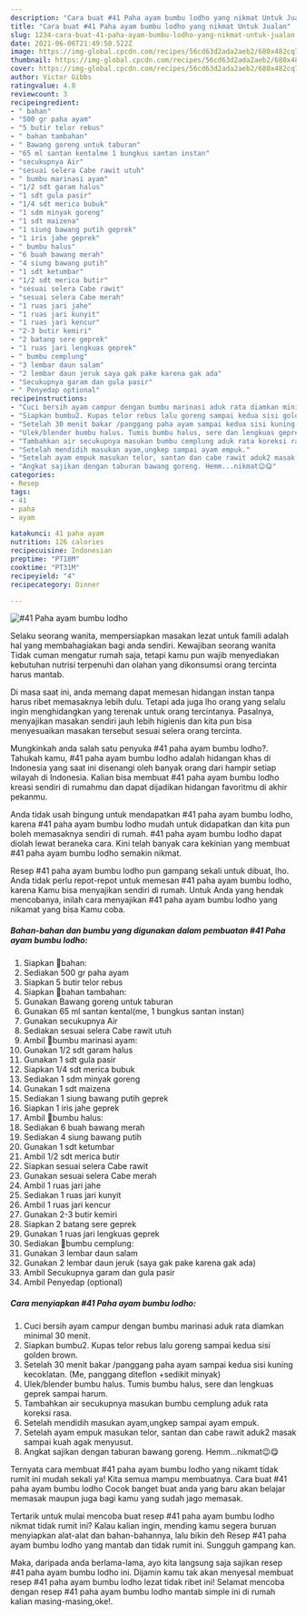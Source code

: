 ```yaml
---
description: "Cara buat #41 Paha ayam bumbu lodho yang nikmat Untuk Jualan"
title: "Cara buat #41 Paha ayam bumbu lodho yang nikmat Untuk Jualan"
slug: 1234-cara-buat-41-paha-ayam-bumbu-lodho-yang-nikmat-untuk-jualan
date: 2021-06-06T21:49:50.522Z
image: https://img-global.cpcdn.com/recipes/56cd63d2ada2aeb2/680x482cq70/41-paha-ayam-bumbu-lodho-foto-resep-utama.jpg
thumbnail: https://img-global.cpcdn.com/recipes/56cd63d2ada2aeb2/680x482cq70/41-paha-ayam-bumbu-lodho-foto-resep-utama.jpg
cover: https://img-global.cpcdn.com/recipes/56cd63d2ada2aeb2/680x482cq70/41-paha-ayam-bumbu-lodho-foto-resep-utama.jpg
author: Victor Gibbs
ratingvalue: 4.8
reviewcount: 3
recipeingredient:
- " bahan"
- "500 gr paha ayam"
- "5 butir telor rebus"
- " bahan tambahan"
- " Bawang goreng untuk taburan"
- "65 ml santan kentalme 1 bungkus santan instan"
- "secukupnya Air"
- "sesuai selera Cabe rawit utuh"
- " bumbu marinasi ayam"
- "1/2 sdt garam halus"
- "1 sdt gula pasir"
- "1/4 sdt merica bubuk"
- "1 sdm minyak goreng"
- "1 sdt maizena"
- "1 siung bawang putih geprek"
- "1 iris jahe geprek"
- " bumbu halus"
- "6 buah bawang merah"
- "4 siung bawang putih"
- "1 sdt ketumbar"
- "1/2 sdt merica butir"
- "sesuai selera Cabe rawit"
- "sesuai selera Cabe merah"
- "1 ruas jari jahe"
- "1 ruas jari kunyit"
- "1 ruas jari kencur"
- "2-3 butir kemiri"
- "2 batang sere geprek"
- "1 ruas jari lengkuas geprek"
- " bumbu cemplung"
- "3 lembar daun salam"
- "2 lembar daun jeruk saya gak pake karena gak ada"
- "Secukupnya garam dan gula pasir"
- " Penyedap optional"
recipeinstructions:
- "Cuci bersih ayam campur dengan bumbu marinasi aduk rata diamkan minimal 30 menit."
- "Siapkan bumbu2. Kupas telor rebus lalu goreng sampai kedua sisi golden brown."
- "Setelah 30 menit bakar /panggang paha ayam sampai kedua sisi kuning kecoklatan. (Me, panggang diteflon +sedikit minyak)"
- "Ulek/blender bumbu halus. Tumis bumbu halus, sere dan lengkuas geprek sampai harum."
- "Tambahkan air secukupnya masukan bumbu cemplung aduk rata koreksi rasa."
- "Setelah mendidih masukan ayam,ungkep sampai ayam empuk."
- "Setelah ayam empuk masukan telor, santan dan cabe rawit aduk2 masak sampai kuah agak menyusut."
- "Angkat sajikan dengan taburan bawang goreng. Hemm...nikmat😉😋"
categories:
- Resep
tags:
- 41
- paha
- ayam

katakunci: 41 paha ayam 
nutrition: 126 calories
recipecuisine: Indonesian
preptime: "PT18M"
cooktime: "PT31M"
recipeyield: "4"
recipecategory: Dinner

---
```



![#41 Paha ayam bumbu lodho](https://img-global.cpcdn.com/recipes/56cd63d2ada2aeb2/680x482cq70/41-paha-ayam-bumbu-lodho-foto-resep-utama.jpg)

Selaku seorang wanita, mempersiapkan masakan lezat untuk famili adalah hal yang membahagiakan bagi anda sendiri. Kewajiban seorang  wanita Tidak cuman mengatur rumah saja, tetapi kamu pun wajib menyediakan kebutuhan nutrisi terpenuhi dan olahan yang dikonsumsi orang tercinta harus mantab.

Di masa  saat ini, anda memang dapat memesan hidangan instan tanpa harus ribet memasaknya lebih dulu. Tetapi ada juga lho orang yang selalu ingin menghidangkan yang terenak untuk orang tercintanya. Pasalnya, menyajikan masakan sendiri jauh lebih higienis dan kita pun bisa menyesuaikan masakan tersebut sesuai selera orang tercinta. 



Mungkinkah anda salah satu penyuka #41 paha ayam bumbu lodho?. Tahukah kamu, #41 paha ayam bumbu lodho adalah hidangan khas di Indonesia yang saat ini disenangi oleh banyak orang dari hampir setiap wilayah di Indonesia. Kalian bisa membuat #41 paha ayam bumbu lodho kreasi sendiri di rumahmu dan dapat dijadikan hidangan favoritmu di akhir pekanmu.

Anda tidak usah bingung untuk mendapatkan #41 paha ayam bumbu lodho, karena #41 paha ayam bumbu lodho mudah untuk didapatkan dan kita pun boleh memasaknya sendiri di rumah. #41 paha ayam bumbu lodho dapat diolah lewat beraneka cara. Kini telah banyak cara kekinian yang membuat #41 paha ayam bumbu lodho semakin nikmat.

Resep #41 paha ayam bumbu lodho pun gampang sekali untuk dibuat, lho. Anda tidak perlu repot-repot untuk memesan #41 paha ayam bumbu lodho, karena Kamu bisa menyajikan sendiri di rumah. Untuk Anda yang hendak mencobanya, inilah cara menyajikan #41 paha ayam bumbu lodho yang nikamat yang bisa Kamu coba.

<!--inarticleads1-->

##### Bahan-bahan dan bumbu yang digunakan dalam pembuatan #41 Paha ayam bumbu lodho:

1. Siapkan  🍒bahan:
1. Sediakan 500 gr paha ayam
1. Siapkan 5 butir telor rebus
1. Siapkan  🍒bahan tambahan:
1. Gunakan  Bawang goreng untuk taburan
1. Gunakan 65 ml santan kental(me, 1 bungkus santan instan)
1. Gunakan secukupnya Air
1. Sediakan sesuai selera Cabe rawit utuh
1. Ambil  🍒bumbu marinasi ayam:
1. Gunakan 1/2 sdt garam halus
1. Gunakan 1 sdt gula pasir
1. Siapkan 1/4 sdt merica bubuk
1. Sediakan 1 sdm minyak goreng
1. Gunakan 1 sdt maizena
1. Sediakan 1 siung bawang putih geprek
1. Siapkan 1 iris jahe geprek
1. Ambil  🍒bumbu halus:
1. Sediakan 6 buah bawang merah
1. Sediakan 4 siung bawang putih
1. Gunakan 1 sdt ketumbar
1. Ambil 1/2 sdt merica butir
1. Siapkan sesuai selera Cabe rawit
1. Gunakan sesuai selera Cabe merah
1. Ambil 1 ruas jari jahe
1. Sediakan 1 ruas jari kunyit
1. Ambil 1 ruas jari kencur
1. Gunakan 2-3 butir kemiri
1. Siapkan 2 batang sere geprek
1. Gunakan 1 ruas jari lengkuas geprek
1. Sediakan  🍒bumbu cemplung:
1. Gunakan 3 lembar daun salam
1. Gunakan 2 lembar daun jeruk (saya gak pake karena gak ada)
1. Ambil Secukupnya garam dan gula pasir
1. Ambil  Penyedap (optional)




<!--inarticleads2-->

##### Cara menyiapkan #41 Paha ayam bumbu lodho:

1. Cuci bersih ayam campur dengan bumbu marinasi aduk rata diamkan minimal 30 menit.
1. Siapkan bumbu2. Kupas telor rebus lalu goreng sampai kedua sisi golden brown.
1. Setelah 30 menit bakar /panggang paha ayam sampai kedua sisi kuning kecoklatan. (Me, panggang diteflon +sedikit minyak)
1. Ulek/blender bumbu halus. Tumis bumbu halus, sere dan lengkuas geprek sampai harum.
1. Tambahkan air secukupnya masukan bumbu cemplung aduk rata koreksi rasa.
1. Setelah mendidih masukan ayam,ungkep sampai ayam empuk.
1. Setelah ayam empuk masukan telor, santan dan cabe rawit aduk2 masak sampai kuah agak menyusut.
1. Angkat sajikan dengan taburan bawang goreng. Hemm...nikmat😉😋




Ternyata cara membuat #41 paha ayam bumbu lodho yang nikamt tidak rumit ini mudah sekali ya! Kita semua mampu membuatnya. Cara buat #41 paha ayam bumbu lodho Cocok banget buat anda yang baru akan belajar memasak maupun juga bagi kamu yang sudah jago memasak.

Tertarik untuk mulai mencoba buat resep #41 paha ayam bumbu lodho nikmat tidak rumit ini? Kalau kalian ingin, mending kamu segera buruan menyiapkan alat-alat dan bahan-bahannya, lalu bikin deh Resep #41 paha ayam bumbu lodho yang mantab dan tidak rumit ini. Sungguh gampang kan. 

Maka, daripada anda berlama-lama, ayo kita langsung saja sajikan resep #41 paha ayam bumbu lodho ini. Dijamin kamu tak akan menyesal membuat resep #41 paha ayam bumbu lodho lezat tidak ribet ini! Selamat mencoba dengan resep #41 paha ayam bumbu lodho mantab simple ini di rumah kalian masing-masing,oke!.

